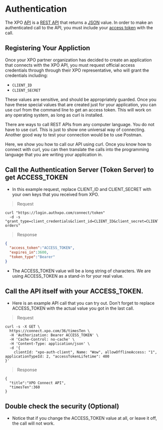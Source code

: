 # Authentication

The XPO [API](https://en.wikipedia.org/wiki/Application_programming_interface) is a [REST API](https://en.wikipedia.org/wiki/Representational_state_transfer) that returns a [JSON](https://www.json.org/) value.  In order to make an authenticated call to the API, you must include your [access token](https://en.wikipedia.org/wiki/Access_token) with the call.

## Registering Your Appliction

Once your XPO partner organization has decided to create an application that connects with the XPO API, you must request official access credentials through through their XPO representative, who will grant the credentials including:

* `CLIENT_ID`
* `CLIENT_SECRET`

These values are sensitive, and should be appropriately guarded.
Once you have these special values that are created just for your application, you can use curl from the command line to get an access token.  This will work on any operating system, as long as curl is installed.

There are ways to call REST APIs from any computer language.  You do not have to use curl.  This is just to show one universal way of connecting.  Another good way to test your connection would be to use Postman.

Here, we show you how to call our API using curl.  Once you know how to connect with curl, you can then translate the calls into the programming language that you are writing your application in.

## Call the Authentication Server (Token Server) to get ACCESS_TOKEN

- In this example request, replace CLIENT_ID and CLIENT_SECRET with your own keys that you received from XPO.

> Request

```shell
curl "https://login.authxpo.com/connect/token"
  -d -s "grant_type=client_credentials&client_id=CLIENT_ID&client_secret=CLIENT_SECRET&scope=connect-orders"
```

> Response

```json
{
  "access_token":"ACCESS_TOKEN",
  "expires_in":3600,
  "token_type":"Bearer"
}
```

- The ACCESS_TOKEN value will be a long string of characters.  We are using ACCESS_TOKEN as a stand-in for your real value.

## Call the API itself with your ACCESS_TOKEN.

- Here is an example API call that you can try out.  Don't forget to replace ACCESS_TOKEN with the actual value you got in the last call.

> Request

```shell
curl -s -X GET \
  https://connect.xpo.com/36/timesTen \
  -H 'Authorization: Bearer ACCESS_TOKEN' \
  -H 'Cache-Control: no-cache' \
  -H 'Content-Type: application/json' \
  -d '{
	clientId: "xpo-auth-client", Name: "Wow", allowOfflineAccess: "1", applicationTypeId: 2, "accessTokenLifetime": 400
}'
```

> Response

```
{
  "title":"XPO Connect API",
  "timesTen":360
}
```

## Double check the security (Optional)

- Notice that if you change the ACCESS_TOKEN value at all, or leave it off, the call will not work.
